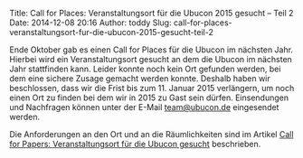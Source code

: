 Title: Call for Places: Veranstaltungsort für die Ubucon 2015 gesucht – Teil 2
Date: 2014-12-08 20:16
Author: toddy
Slug: call-for-places-veranstaltungsort-fur-die-ubucon-2015-gesucht-teil-2

Ende Oktober gab es einen Call for Places für die Ubucon im nächsten
Jahr. Hierbei wird ein Veranstaltungsort gesucht an dem die Ubucon im
nächsten Jahr stattfinden kann. Leider konnte noch kein Ort gefunden
werden, bei dem eine sichere Zusage gemacht werden konnte. Deshalb haben
wir beschlossen, dass wir die Frist bis zum 11. Januar 2015 verlängern,
um noch einen Ort zu finden bei dem wir in 2015 zu Gast sein dürfen.
Einsendungen und Nachfragen können unter der E-Mail <team@ubucon.de>
eingesendet werden.


Die Anforderungen an den Ort und an die Räumlichkeiten sind im Artikel
[Call for Papers: Veranstaltungsort für die Ubucon
gesucht](http://ubucon.de/2014/call-for-places-veranstaltungsort-fuer-die-ubucon-2015-gesucht)
beschrieben.



